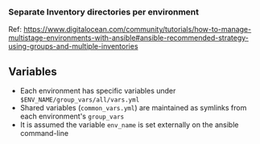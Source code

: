 ### Separate Inventory directories per environment

Ref: https://www.digitalocean.com/community/tutorials/how-to-manage-multistage-environments-with-ansible#ansible-recommended-strategy-using-groups-and-multiple-inventories

## Variables

* Each environment has specific variables under `$ENV_NAME/group_vars/all/vars.yml`
* Shared variables (`common_vars.yml`) are maintained as symlinks from each environment's `group_vars`
* It is assumed the variable `env_name` is set externally on the ansible command-line
